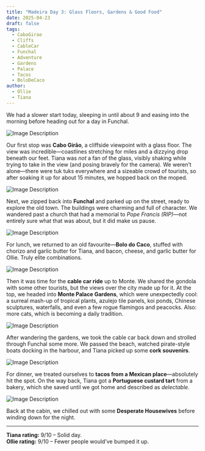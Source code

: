 ```yaml
---
title: "Madeira Day 3: Glass Floors, Gardens & Good Food"
date: 2025-04-23
draft: false
tags:
  - CaboGirao
  - Cliffs
  - CableCar
  - Funchal
  - Adventure
  - Gardens
  - Palace
  - Tacos
  - BoloDeCaco
author:
  - Ollie
  - Tiana
---
```


We had a slower start today, sleeping in until about 9 and easing into the morning before heading out for a day in Funchal.

![Image Description](/images/fe52354652ad95049138f48f9443f6c30d659bcdff07ac596903452a0b4b2bbf.webp)

Our first stop was **Cabo Girão**, a cliffside viewpoint with a glass floor. The view was incredible—coastlines stretching for miles and a dizzying drop beneath our feet. Tiana was _not_ a fan of the glass, visibly shaking while trying to take in the view (and posing bravely for the camera). We weren’t alone—there were tuk tuks everywhere and a sizeable crowd of tourists, so after soaking it up for about 15 minutes, we hopped back on the moped.

![Image Description](/images/b3cdaf6bce7fea4b57cf565529f300d34ce59a570ecaadd198f6a615c04c94da.webp)

Next, we zipped back into **Funchal** and parked up on the street, ready to explore the old town. The buildings were charming and full of character. We wandered past a church that had a memorial to _Pope Francis (RIP)_—not entirely sure what that was about, but it did make us pause.

![Image Description](/images/a083eac1d8ab9c76fd897be371a59c852a681f6454ab79fe4391179dbcf86eae.webp)

For lunch, we returned to an old favourite—**Bolo do Caco**, stuffed with chorizo and garlic butter for Tiana, and bacon, cheese, and garlic butter for Ollie. Truly elite combinations.


![Image Description](/images/b29c990054157275d86a02ddc867eb2999cdb7e051bfce727eac034cd2cca064.webp)

Then it was time for the **cable car ride** up to Monte. We shared the gondola with some other tourists, but the views over the city made up for it. At the top, we headed into **Monte Palace Gardens**, which were unexpectedly cool: a surreal mash-up of tropical plants, azulejo tile panels, koi ponds, Chinese sculptures, waterfalls, and even a few rogue flamingos and peacocks. Also: more cats, which is becoming a daily tradition.

![Image Description](/images/6669e35a221f9f92f7eeb6eddcf2227cbf74b98868e5d02e09eeb9813fbe19cf.webp)

After wandering the gardens, we took the cable car back down and strolled through Funchal some more. We passed the beach, watched pirate-style boats docking in the harbour, and Tiana picked up some **cork souvenirs**.

![Image Description](/images/d69e42841e8835d214eccebc955027b3049728319a8c863e1b402c420006280d.webp)

For dinner, we treated ourselves to **tacos from a Mexican place**—absolutely hit the spot. On the way back, Tiana got a **Portuguese custard tart** from a bakery, which she saved until we got home and described as _delectable_.

![Image Description](/images/ccbaa2e2cdee17f2741fe908f7e4b2b0cad01ac122298654f69ef26868216dd5.webp)

Back at the cabin, we chilled out with some **Desperate Housewives** before winding down for the night.

---

**Tiana rating:** 9/10 – Solid day.  
**Ollie rating:** 9/10 – Fewer people would’ve bumped it up.

